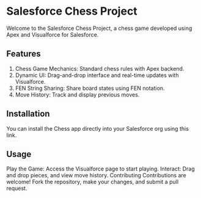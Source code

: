 # Salesforce Chess Project

Welcome to the Salesforce Chess Project, a chess game developed using Apex and Visualforce for Salesforce.

## Features

1. Chess Game Mechanics: Standard chess rules with Apex backend.
2. Dynamic UI: Drag-and-drop interface and real-time updates with Visualforce.
3. FEN String Sharing: Share board states using FEN notation.
4. Move History: Track and display previous moves.

## Installation

You can install the Chess app directly into your Salesforce org using this link.

## Usage

Play the Game: Access the Visualforce page to start playing.
Interact: Drag and drop pieces, and view move history.
Contributing
Contributions are welcome! Fork the repository, make your changes, and submit a pull request.
